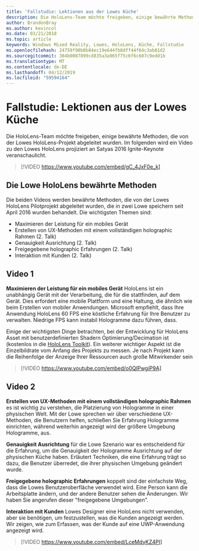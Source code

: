 ```yaml
---
title: 'Fallstudie: Lektionen aus der Lowes Küche'
description: Die HoloLens-Team möchte freigeben, einige bewährte Methoden, die von der Lowes HoloLens-Projekt abgeleitet wurden.
author: BrandonBray
ms.author: kevincol
ms.date: 03/21/2018
ms.topic: article
keywords: Windows Mixed Reality, Lowes, HoloLens, Küche, Fallstudie
ms.openlocfilehash: 24759f90b8b84ec19e644fb8dff44f64c3ab81d2
ms.sourcegitcommit: 384b0087899cd835a3a965f75c6f6c607c9edd1b
ms.translationtype: MT
ms.contentlocale: de-DE
ms.lasthandoff: 04/12/2019
ms.locfileid: "59594164"
---
```

# <a name="case-study---lessons-from-the-lowes-kitchen"></a>Fallstudie: Lektionen aus der Lowes Küche

Die HoloLens-Team möchte freigeben, einige bewährte Methoden, die von der Lowes HoloLens-Projekt abgeleitet wurden. Im folgenden wird ein Video zu den Lowes HoloLens projiziert an Satyas 2016 Ignite-Keynote veranschaulicht.
<br>
>[!VIDEO https://www.youtube.com/embed/gC_4JxF0e_k]

## <a name="lowes-hololens-best-practices"></a>Die Lowe HoloLens bewährte Methoden

Die beiden Videos werden bewährte Methoden, die von der Lowes HoloLens Pilotprojekt abgeleitet wurden, die in zwei Lowe speichern seit April 2016 wurden behandelt. Die wichtigsten Themen sind:
* Maximieren der Leistung für ein mobiles Gerät
* Erstellen von UX-Methoden mit einem vollständigen holographic Rahmen (2. Talk)
* Genauigkeit Ausrichtung (2. Talk)
* Freigegebene holographic Erfahrungen (2. Talk)
* Interaktion mit Kunden (2. Talk)

## <a name="video-1"></a>Video 1

**Maximieren der Leistung für ein mobiles Gerät** HoloLens ist ein unabhängig Gerät mit der Verarbeitung, die für die stattfinden, auf dem Gerät. Dies erfordert eine mobile Plattform und eine Haltung, die ähnlich wie beim Erstellen von mobiler Anwendungen. Microsoft empfiehlt, dass Ihre Anwendung HoloLens 60 FPS eine köstliche Erfahrung für Ihre Benutzer zu verwalten. Niedrige FPS kann instabil Hologramme dazu führen, dass.

Einige der wichtigsten Dinge betrachten, bei der Entwicklung für HoloLens Asset mit benutzerdefinierten Shadern Optimierung/Decimation ist (kostenlos in die [HoloLens Toolkit](https://github.com/Microsoft/HoloToolkit-Unity)). Ein weiterer wichtiger Aspekt ist die Einzelbildrate vom Anfang des Projekts zu messen. Je nach Projekt kann die Reihenfolge der Anzeige Ihrer Ressourcen auch große Mitwirkender sein
<br>
>[!VIDEO https://www.youtube.com/embed/o0QIPwgiP9A]

## <a name="video-2"></a>Video 2

**Erstellen von UX-Methoden mit einem vollständigen holographic Rahmen** es ist wichtig zu verstehen, die Platzierung von Hologramme in einer physischen Welt. Mit der Lowe sprechen wir über verschiedene UX-Methoden, die Benutzern helfen, schließen Sie Erfahrung Hologramme einrichten, während weiterhin angezeigt wird der größere Umgebung Hologramme, aus.

**Genauigkeit Ausrichtung** für die Lowe Szenario war es entscheidend für die Erfahrung, um die Genauigkeit der Hologramme Ausrichtung auf der physischen Küche haben. Erläutert Techniken, die eine Erfahrung trägt so dazu, die Benutzer überredet, die ihrer physischen Umgebung geändert wurde.

**Freigegebene holographic Erfahrungen** koppelt sind der einfachste Weg, dass die Lowes Benutzeroberfläche verwendet wird. Eine Person kann die Arbeitsplatte ändern, und der andere Benutzer sehen die Änderungen. Wir haben Sie angerufen dieser "freigegebene Umgebungen".

**Interaktion mit Kunden** Lowes Designer eine HoloLens nicht verwenden, aber sie benötigen, um festzustellen, was die Kunden angezeigt werden. Wir zeigen, wie zum Erfassen, was der Kunde auf eine UWP-Anwendung angezeigt wird.
<br>
>[!VIDEO https://www.youtube.com/embed/LceMdyKZ4PI]
